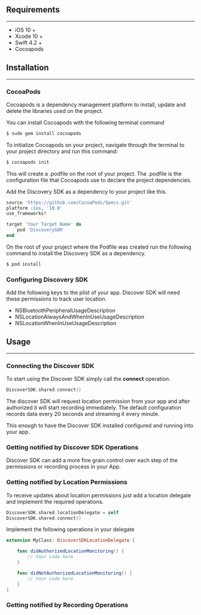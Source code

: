 ## Requirements
---- 
* iOS 10 +
* Xcode 10 +
* Swift 4.2 +
* Cocoapods

## Installation
---- 
### CocoaPods
Cocoapods is a dependency management platform to install, update and delete the libraries used on the project.
  
  
You can  install Cocoapods with the following terminal command
   
```ruby
$ sudo gem install cocoapods
```
  
    
To initialize Cocoapods on your project, navigate through the terminal to your project directory and run this command:
```ruby
$ cocoapods init
```

This will create a .podfile on the root of your project. The .podfile is the configuration file that Cocoapods use to declare the project dependencies. 

Add the Discovery SDK as a dependency to your project like this.

```ruby
source 'https://github.com/CocoaPods/Specs.git'
platform :ios, '10.0'
use_frameworks!

target 'Your Target Name' do
    pod 'DiscoverySDK'
end
```

On the root of your project where the Podfile was created run the following command to install the Discovery SDK as a dependency.

```ruby
$ pod install
```

### Configuring  Discovery SDK

Add the following keys to the plist of your app. Discover SDK will need these permissions to track user location.

- NSBluetoothPeripheralUsageDescription
- NSLocationAlwaysAndWhenInUseUsageDescription
- NSLocationWhenInUseUsageDescription

## Usage
---- 
### Connecting the Discover SDK  

To start using the Discover SDK simply call the **connect** operation.  

```swift
DiscoverSDK.shared.connect()
```

The discover SDK will request location permission from your app and after authorized  it will start recording immediately. The default configuration records data every 20 seconds and streaming it every minute.

This enough to have the Discover SDK installed configured and running into your app.

### Getting notified by Discover SDK Operations

Discover SDK can add a more fine grain control over each step of the permissions or recording process in your App.

### Getting notified by Location Permissions
  
To receive updates about location permissions just add a location delegate and implement the required operations.  
  
```swift
DiscoverSDK.shared.locationDelegate = self
DiscoverSDK.shared.connect()
```
    
Implement the following operations in your delegate
  
```swift
extension MyClass: DiscoverSDKLocationDelegate {

	func didAuthorizedLocationMonitoring() {
		// Your code here
	}

	func didNotAuthorizedLocationMonitoring() {
		// Your code here
	}
}
```


### Getting notified by Recording Operations